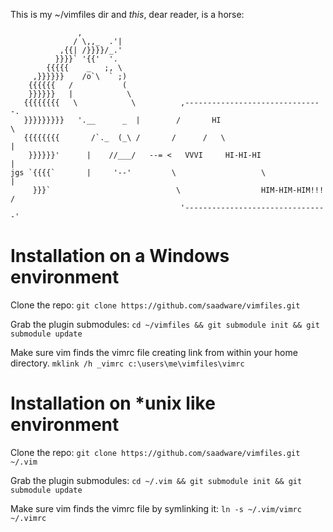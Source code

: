 This is my ~/vimfiles dir and _this_, dear reader, is a horse:

                   ,
                  / \,,_  .'|
               ,{{| /}}}}/_.'
              }}}}` '{{'  '.
            {{{{{    _   ;, \
         ,}}}}}}    /o`\  ` ;)
        {{{{{{   /           (
        }}}}}}   |            \
       {{{{{{{{   \            \          ,-------------------------------.
       }}}}}}}}}   '.__      _  |        /       HI                        \
       {{{{{{{{       /`._  (_\ /       /      /   \                        |
        }}}}}}'      |    //___/   --= <   VVVI     HI-HI-HI                |
    jgs `{{{{`       |     '--'         \                   \               |
         }}}`                            \                  HIM-HIM-HIM!!!  /
                                          '--------------------------------'

Installation on a Windows environment
============

Clone the repo:
`git clone https://github.com/saadware/vimfiles.git`

Grab the plugin submodules:
`cd ~/vimfiles && git submodule init && git submodule update`

Make sure vim finds the vimrc file creating link from within your home directory.
`mklink /h _vimrc c:\users\me\vimfiles\vimrc`


Installation on *unix like environment
============

Clone the repo:
`git clone https://github.com/saadware/vimfiles.git ~/.vim`

Grab the plugin submodules:
`cd ~/.vim && git submodule init && git submodule update`

Make sure vim finds the vimrc file by symlinking it:
`ln -s ~/.vim/vimrc ~/.vimrc`
